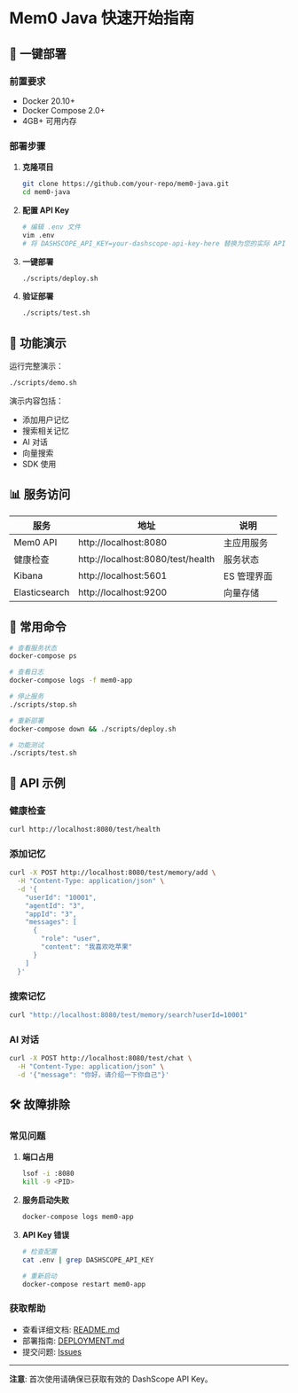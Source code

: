 # Mem0 Java 快速开始指南

## 🚀 一键部署

### 前置要求
- Docker 20.10+
- Docker Compose 2.0+
- 4GB+ 可用内存

### 部署步骤

1. **克隆项目**
   ```bash
   git clone https://github.com/your-repo/mem0-java.git
   cd mem0-java
   ```

2. **配置 API Key**
   ```bash
   # 编辑 .env 文件
   vim .env
   # 将 DASHSCOPE_API_KEY=your-dashscope-api-key-here 替换为您的实际 API Key
   ```

3. **一键部署**
   ```bash
   ./scripts/deploy.sh
   ```

4. **验证部署**
   ```bash
   ./scripts/test.sh
   ```

## 🎯 功能演示

运行完整演示：
```bash
./scripts/demo.sh
```

演示内容包括：
- 添加用户记忆
- 搜索相关记忆
- AI 对话
- 向量搜索
- SDK 使用

## 📊 服务访问

| 服务 | 地址 | 说明 |
|------|------|------|
| Mem0 API | http://localhost:8080 | 主应用服务 |
| 健康检查 | http://localhost:8080/test/health | 服务状态 |
| Kibana | http://localhost:5601 | ES 管理界面 |
| Elasticsearch | http://localhost:9200 | 向量存储 |

## 🔧 常用命令

```bash
# 查看服务状态
docker-compose ps

# 查看日志
docker-compose logs -f mem0-app

# 停止服务
./scripts/stop.sh

# 重新部署
docker-compose down && ./scripts/deploy.sh

# 功能测试
./scripts/test.sh
```

## 📝 API 示例

### 健康检查
```bash
curl http://localhost:8080/test/health
```

### 添加记忆
```bash
curl -X POST http://localhost:8080/test/memory/add \
  -H "Content-Type: application/json" \
  -d '{
    "userId": "10001",
    "agentId": "3",
    "appId": "3",
    "messages": [
      {
        "role": "user",
        "content": "我喜欢吃苹果"
      }
    ]
  }'
```

### 搜索记忆
```bash
curl "http://localhost:8080/test/memory/search?userId=10001"
```

### AI 对话
```bash
curl -X POST http://localhost:8080/test/chat \
  -H "Content-Type: application/json" \
  -d '{"message": "你好，请介绍一下你自己"}'
```

## 🛠️ 故障排除

### 常见问题

1. **端口占用**
   ```bash
   lsof -i :8080
   kill -9 <PID>
   ```

2. **服务启动失败**
   ```bash
   docker-compose logs mem0-app
   ```

3. **API Key 错误**
   ```bash
   # 检查配置
   cat .env | grep DASHSCOPE_API_KEY
   
   # 重新启动
   docker-compose restart mem0-app
   ```

### 获取帮助

- 查看详细文档: [README.md](README.md)
- 部署指南: [DEPLOYMENT.md](DEPLOYMENT.md)
- 提交问题: [Issues](https://github.com/your-repo/mem0-java/issues)

---

**注意**: 首次使用请确保已获取有效的 DashScope API Key。 